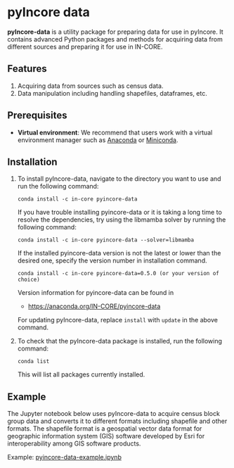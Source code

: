 # pyIncore data

**pyIncore-data** is a utility package for preparing data for use in pyIncore. It contains advanced Python packages and 
methods for acquiring data from different sources and preparing it for use in IN-CORE. 

## Features
1. Acquiring data from sources such as census data.
2. Data manipulation including handling shapefiles, dataframes, etc.

## Prerequisites

- **Virtual environment**: We recommend that users work with a virtual environment manager such as [Anaconda](https://www.anaconda.com/) 
or [Miniconda](https://docs.conda.io/en/latest/miniconda.html).

## Installation

1. To install pyIncore-data, navigate to the directory you want to use and run the following command:
    ```
    conda install -c in-core pyincore-data
    ```

   If you have trouble installing pyincore-data or it is taking a long time to resolve the dependencies, try using the
   libmamba solver by running the following command:

    ```
    conda install -c in-core pyincore-data --solver=libmamba
    ```
   If the installed pyincore-data version is not the latest or lower than the desired one, specify the version number in installation command.
    ```
    conda install -c in-core pyincore-data=0.5.0 (or your version of choice)
    ```
   Version information for pyincore-data can be found in
   - https://anaconda.org/IN-CORE/pyincore-data
   
   For updating pyIncore-data, replace `install` with `update` in the above command.
   

2. To check that the pyIncore-data package is installed, run the following command:
    ```
    conda list
    ```
   
    This will list all packages currently installed.

## Example

The Jupyter notebook below uses pyIncore-data to acquire census block group data and converts it 
to different formats including shapefile and other formats. The shapefile format is a geospatial vector data 
format for geographic information system (GIS) software developed by Esri for interoperability among GIS software products.

Example: [pyincore-data-example.ipynb](https://github.com/IN-CORE/incore-docs/blob/main/notebooks/pyincore-data-example.ipynb)
